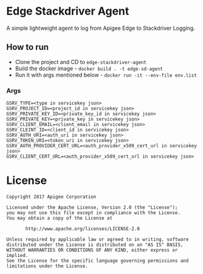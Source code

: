 # Edge Stackdriver Agent

A simple lightweight agent to log from Apigee Edge to Stackdriver Logging. 

## How to run

* Clone the project and CD to  `edge-stackdriver-agent`
* Build the docker image - `docker build . -t edge-sd-agent`
* Run it with args mentioned below - `docker run -it --env-file env.list`

### Args

```
GSRV_TYPE=<type in servicekey json>
GSRV_PROJECT_ID=<project_id in servicekey json>
GSRV_PRIVATE_KEY_ID=<private_key_id in servicekey json>
GSRV_PRIVATE_KEY=<private_key in servicekey json>
GSRV_CLIENT_EMAIL=<client_email in servicekey json>
GSRV_CLEINT_ID=<client_id in servicekey json>
GSRV_AUTH_URI=<auth_uri in servicekey json>
GSRV_TOKEN_URI=<token_uri in servicekey json>
GSRV_AUTH_PROVIDER_CERT_URL=<auth_provider_x509_cert_url in servicekey json>
GSRV_CLIENT_CERT_URL=<auth_provider_x509_cert_url in servicekey json>
```

# License

```
Copyright 2017 Apigee Corporation

Licensed under the Apache License, Version 2.0 (the "License");
you may not use this file except in compliance with the License.
You may obtain a copy of the License at

       http://www.apache.org/licenses/LICENSE-2.0

Unless required by applicable law or agreed to in writing, software
distributed under the License is distributed on an "AS IS" BASIS,
WITHOUT WARRANTIES OR CONDITIONS OF ANY KIND, either express or implied.
See the License for the specific language governing permissions and
limitations under the License.
```
